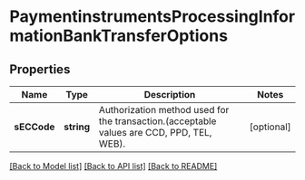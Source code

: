 # PaymentinstrumentsProcessingInformationBankTransferOptions

## Properties
Name | Type | Description | Notes
------------ | ------------- | ------------- | -------------
**sECCode** | **string** | Authorization method used for the transaction.(acceptable values are CCD, PPD, TEL, WEB). | [optional] 

[[Back to Model list]](../README.md#documentation-for-models) [[Back to API list]](../README.md#documentation-for-api-endpoints) [[Back to README]](../README.md)


